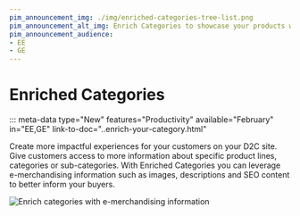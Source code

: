 ```yaml
---
pim_announcement_img: ./img/enriched-categories-tree-list.png
pim_announcement_alt_img: Enrich Categories to showcase your products with greater impact
pim_announcement_audience:
- EE
- GE
---
```


# Enriched Categories
::: meta-data type="New" features="Productivity" available="February" in="EE,GE" link-to-doc="..enrich-your-category.html"

Create more impactful experiences for your customers on your D2C site. Give customers access to more information about specific product lines, categories or sub-categories. With Enriched Categories you can leverage e-merchandising information such as images, descriptions and SEO content to better inform your buyers.


![Enrich categories with e-merchandising information](../img/enriched-categories-tree-list.png)
